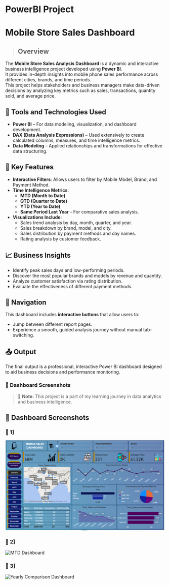 # PowerBI Project
# Mobile Store Sales Dashboard
>##    Overview

The **Mobile Store Sales Analysis Dashboard** is a dynamic and interactive business intelligence project developed using **Power BI**. <br>It provides in-depth insights into mobile phone sales performance across different cities, brands, and time periods. <br>This project helps stakeholders and business managers make data-driven decisions by analyzing key metrics such as sales, transactions, quantity sold, and average price.
## 🔧 Tools and Technologies Used

- **Power BI** – For data modeling, visualization, and dashboard development.
- **DAX (Data Analysis Expressions)** – Used extensively to create calculated columns, measures, and time intelligence metrics.
- **Data Modeling** – Applied relationships and transformations for effective data structuring.
## 📌 Key Features

- **Interactive Filters**: Allows users to filter by Mobile Model, Brand, and Payment Method.
- **Time Intelligence Metrics**:
  - **MTD (Month to Date)**
  - **QTD (Quarter to Date)**
  - **YTD (Year to Date)**
  - **Same Period Last Year** – For comparative sales analysis.
- **Visualizations Include**:
  - Sales trend analysis by day, month, quarter, and year.
  - Sales breakdown by brand, model, and city.
  - Sales distribution by payment methods and day names.
  - Rating analysis by customer feedback.
## 📈 Business Insights

- Identify peak sales days and low-performing periods.
- Discover the most popular brands and models by revenue and quantity.
- Analyze customer satisfaction via rating distribution.
- Evaluate the effectiveness of different payment methods.

## 🧭 Navigation

This dashboard includes **interactive buttons** that allow users to:
- Jump between different report pages.
- Experience a smooth, guided analysis journey without manual tab-switching.
## 📤 Output

The final output is a professional, interactive Power BI dashboard designed to aid business decisions and performance monitoring.

### 📸 Dashboard Screenshots

> 🔗 **Note:** This project is a part of my learning journey in data analytics and business intelligence.
## 📸 Dashboard Screenshots

### 🔹 1] 
![Main Dashboard](dashboard.png)

### 🔹 2]
![MTD Dashboard](mtd-report.png)

### 🔹 3] 
![Yearly Comparison Dashboard](same-period-last-year.png)
